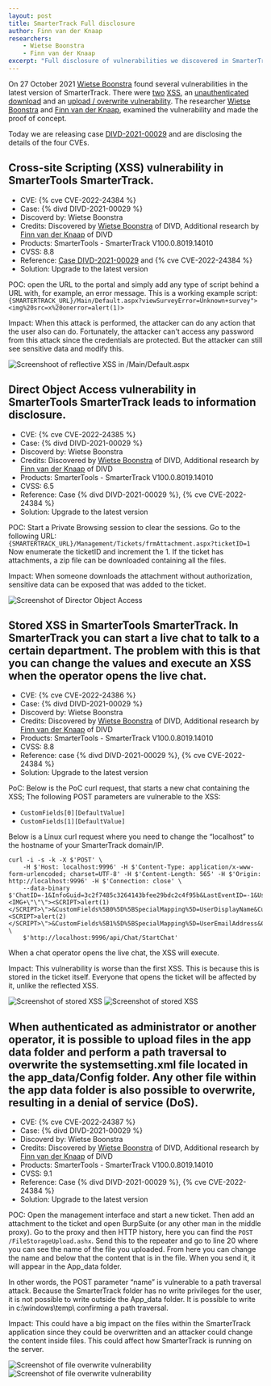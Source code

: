 ```yaml
---
layout: post
title: SmarterTrack Full disclosure
author: Finn van der Knaap
researchers: 
    - Wietse Boonstra
    - Finn van der Knaap
excerpt: "Full disclosure of vulnerabilities we discovered in SmarterTrack"
---
```

On 27 October 2021 [Wietse Boonstra](https://www.divd.nl/team/Wietse%20Boonstra/) found several vulnerabilities in the latest version of SmarterTrack. There were [two](/CVE-2022-24384) [XSS](/CVE-2022-24386), an [unauthenticated download](/CVE-2022-24385) and an [upload / overwrite vulnerability](/CVE-2022-24387). The researcher [Wietse Boonstra](https://www.divd.nl/team/Wietse%20Boonstra/) and [Finn van der Knaap](https://www.divd.nl/team/Finn%20van%20der%20Knaap/), examined the vulnerability and made the proof of concept.

Today we are releasing case [DIVD-2021-00029](/DIVD-2021-00029) and are disclosing the details of the four CVEs.


## Cross-site Scripting (XSS) vulnerability in SmarterTools SmarterTrack.

- CVE: {% cve CVE-2022-24384 %}
- Case: {% divd DIVD-2021-00029 %}
- Discoverd by: Wietse Boonstra
- Credits: Discovered by [Wietse Boonstra](https://www.divd.nl/team/Wietse%20Boonstra/) of DIVD, Additional research by [Finn van der Knaap](https://www.divd.nl/team/Finn%20van%20der%20Knaap/) of DIVD
- Products: SmarterTools - SmarterTrack V100.0.8019.14010
- CVSS: 8.8
- Reference: [Case DIVD-2021-00029](https://csirt.divd.nl/cases/DIVD-2021-00029/) and {% cve CVE-2022-24384 %}
- Solution: Upgrade to the latest version

POC: open the URL to the portal and simply add any type of script behind a URL with, for example, an error message. This is a working example script:
`{SMARTERTRACK_URL}/Main/Default.aspx?viewSurveyError=Unknown+survey"><img%20src=x%20onerror=alert(1)>`

Impact: When this attack is performed, the attacker can do any action that the user also can do. Fortunately, the attacker can't access any password from this attack since the credentials are protected. But the attacker can still see sensitive data and modify this.

![Screenshoot of reflective XSS in /Main/Default.aspx](/img/DIVD-2021-00029/poc1.png)

## Direct Object Access vulnerability in SmarterTools SmarterTrack leads to information disclosure.

- CVE: {% cve CVE-2022-24385 %}
- Case: {% divd DIVD-2021-00029 %}
- Discoverd by: Wietse Boonstra
- Credits: Discovered by [Wietse Boonstra](https://www.divd.nl/team/Wietse%20Boonstra/) of DIVD, Additional research by [Finn van der Knaap](https://www.divd.nl/team/Finn%20van%20der%20Knaap/) of DIVD
- Products: SmarterTools - SmarterTrack V100.0.8019.14010
- CVSS: 6.5
- Reference: Case {% divd DIVD-2021-00029 %}, {% cve CVE-2022-24384 %}
- Solution: Upgrade to the latest version

POC: Start a Private Browsing session to clear the sessions. Go to the following URL: `{SMARTERTRACK_URL}/Management/Tickets/frmAttachment.aspx?ticketID=1`
Now enumerate the ticketID and increment the 1. If the ticket has attachments, a zip file can be downloaded containing all the files.

Impact: When someone downloads the attachment without authorization, sensitive data can be exposed that was added to the ticket.


![Screenshot of Director Object Access](/img/DIVD-2021-00029/poc2.png)


## Stored XSS in SmarterTools SmarterTrack. In SmarterTrack you can start a live chat to talk to a certain department. The problem with this is that you can change the values and execute an XSS when the operator opens the live chat.

- CVE: {% cve CVE-2022-24386 %}
- Case: {% divd DIVD-2021-00029 %}
- Discoverd by: Wietse Boonstra
- Credits: Discovered by [Wietse Boonstra](https://www.divd.nl/team/Wietse%20Boonstra/) of DIVD, Additional research by [Finn van der Knaap](https://www.divd.nl/team/Finn%20van%20der%20Knaap/) of DIVD
- Products: SmarterTools - SmarterTrack V100.0.8019.14010
- CVSS: 8.8
- Reference: case {% divd DIVD-2021-00029 %}, {% cve CVE-2022-24384 %}
- Solution: Upgrade to the latest version

PoC: Below is the PoC curl request, that starts a new chat containing the XSS;
The following POST parameters are vulnerable to the XSS:
* `CustomFields[0][DefaultValue]`
* `CustomFields[1][DefaultValue]`

Below is a Linux curl request where you need to change the “localhost” to the hostname of your SmarterTrack domain/IP.

```
curl -i -s -k -X $'POST' \
    -H $'Host: localhost:9996' -H $'Content-Type: application/x-www-form-urlencoded; charset=UTF-8' -H $'Content-Length: 565' -H $'Origin: http://localhost:9996' -H $'Connection: close' \
    --data-binary $'ChatID=-1&InfoGuid=3c2f7485c3264143bfee29bdc2c4f95b&LastEventID=-1&UserLanguage=&UnsentMessageStandard=test&DepartmentID=3&Status=2&CustomFields%5B0%5D%5BID%5D=1&CustomFields%5B0%5D%5BDefaultValue%5D=<IMG+\"\"\"><SCRIPT>alert(1)</SCRIPT>\">&CustomFields%5B0%5D%5BSpecialMapping%5D=UserDisplayName&CustomFields%5B0%5D%5BDisplayName%5D=Display+Name&CustomFields%5B1%5D%5BID%5D=2&CustomFields%5B1%5D%5BDefaultValue%5D=i@a.a<IMG+\"\"\"><SCRIPT>alert(2)</SCRIPT>\">&CustomFields%5B1%5D%5BSpecialMapping%5D=UserEmailAddress&CustomFields%5B1%5D%5BDisplayName%5D=Email&VisitorGuid=' \
    $'http://localhost:9996/api/Chat/StartChat'
 ```

When a chat operator opens the live chat, the XSS will execute.

Impact: This vulnerability is worse than the first XSS. This is because this is stored in the ticket itself. Everyone that opens the ticket will be affected by it, unlike the reflected XSS.


![Screenshot of stored XSS](/img/DIVD-2021-00029/poc3a.png)
![Screenshot of stored XSS](/img/DIVD-2021-00029/poc3b.png)

## When authenticated as administrator or another operator, it is possible to upload files in the app data folder and perform a path traversal to overwrite the systemsetting.xml file located in the app_data/Config folder. Any other file within the app data folder is also possible to overwrite, resulting in a denial of service (DoS).

- CVE: {% cve CVE-2022-24387 %}
- Case: {% divd DIVD-2021-00029 %}
- Discoverd by: Wietse Boonstra
- Credits: Discovered by [Wietse Boonstra](https://www.divd.nl/team/Wietse%20Boonstra/) of DIVD, Additional research by [Finn van der Knaap](https://www.divd.nl/team/Finn%20van%20der%20Knaap/) of DIVD
- Products: SmarterTools - SmarterTrack V100.0.8019.14010
- CVSS: 9.1
- Reference: Case {% divd DIVD-2021-00029 %}, {% cve CVE-2022-24384 %}
- Solution: Upgrade to the latest version

POC: Open the management interface and start a new ticket. Then add an attachment to the ticket and open BurpSuite (or any other man in the middle proxy). Go to the proxy and then HTTP history, here you can find the `POST /FileStorageUpload.ashx`. Send this to the repeater and go to line 20 where you can see the name of the file you uploaded. From here you can change the name and below that the content that is in the file. When you send it, it will appear in the App_data folder.

In other words, the POST parameter “name” is vulnerable to a path traversal attack. Because the SmarterTrack folder has no write privileges for the user, it is not possible to write outside the App_data folder. It is possible to write in c:\windows\temp\ confirming a path traversal.

Impact: This could have a big impact on the files within the SmarterTrack application since they could be overwritten and an attacker could change the content inside files. This could affect how SmarterTrack is running on the server.

![Screenshot of file overwrite vulnerability](/img/DIVD-2021-00029/poc4a.png)
![Screenshot of file overwrite vulnerability](/img/DIVD-2021-00029/poc4b.png)
